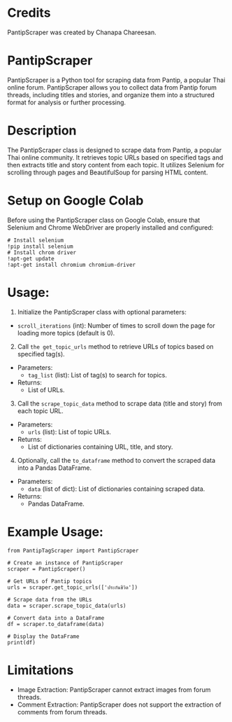# Credits
PantipScraper was created by Chanapa Chareesan.

# PantipScraper
PantipScraper is a Python tool for scraping data from Pantip, a popular Thai online forum.
PantipScraper allows you to collect data from Pantip forum threads, including titles and stories, and organize them into a structured format for analysis or further processing.

# Description
The PantipScraper class is designed to scrape data from Pantip, a popular Thai online community. It retrieves topic URLs based on specified tags and then extracts title and story content from each topic. It utilizes Selenium for scrolling through pages and BeautifulSoup for parsing HTML content.

# Setup on Google Colab
Before using the PantipScraper class on Google Colab, ensure that Selenium and Chrome WebDriver are properly installed and configured:
```
# Install selenium
!pip install selenium
# Install chrom driver
!apt-get update
!apt-get install chromium chromium-driver
```

# Usage:
1. Initialize the PantipScraper class with optional parameters:
  - `scroll_iterations` (int): Number of times to scroll down the page for loading more topics (default is 0).
2. Call `the get_topic_urls` method to retrieve URLs of topics based on specified tag(s).
  - Parameters:
    - `tag_list` (list): List of tag(s) to search for topics.
  - Returns:
    - List of URLs.
3. Call the `scrape_topic_data` method to scrape data (title and story) from each topic URL.
  - Parameters:
    - `urls` (list): List of topic URLs.
  - Returns:
    - List of dictionaries containing URL, title, and story.
4. Optionally, call the `to_dataframe` method to convert the scraped data into a Pandas DataFrame.
  - Parameters:
    - `data` (list of dict): List of dictionaries containing scraped data.
  - Returns:
    - Pandas DataFrame.

# Example Usage:
```
from PantipTagScraper import PantipScraper

# Create an instance of PantipScraper
scraper = PantipScraper()

# Get URLs of Pantip topics
urls = scraper.get_topic_urls(['ประกันชีวิต'])

# Scrape data from the URLs
data = scraper.scrape_topic_data(urls)

# Convert data into a DataFrame
df = scraper.to_dataframe(data)

# Display the DataFrame
print(df)
```

# Limitations
- Image Extraction: PantipScraper cannot extract images from forum threads.
- Comment Extraction: PantipScraper does not support the extraction of comments from forum threads.
